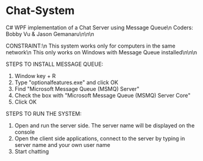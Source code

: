 # Chat-System
C# WPF implementation of a Chat Server using Message Queue\n
Coders: Bobby Vu & Jason Gemanaru\n\n\n


CONSTRAINT:\n
This system works only for computers in the same network\n
This only works on Windows with Message Queue installed\n\n\n


STEPS TO INSTALL MESSAGE QUEUE:
1. Window key + R
2. Type "optionalfeatures.exe" and click OK
3. Find "Microsoft Message Queue (MSMQ) Server"
4. Check the box with "Microsoft Message Queue (MSMQ) Server Core"
5. Click OK

STEPS TO RUN THE SYSTEM:
1. Open and run the server side. The server name will be displayed on the console
2. Open the client side applications, connect to the server by typing in server name and your own user name
3. Start chatting

